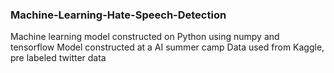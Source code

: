 ### Machine-Learning-Hate-Speech-Detection
Machine learning model constructed on Python using numpy and tensorflow
Model constructed at a AI summer camp
Data used from Kaggle, pre labeled twitter data
